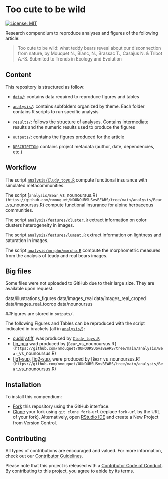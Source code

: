 # Too cute to be wild

[![License: MIT](https://img.shields.io/badge/License-MIT-yellow.svg)](https://opensource.org/licenses/MIT)

Research compendium to reproduce analyses and figures of the following article:

> Too cute to be wild: what teddy bears reveal about our disconnection from nature, by Mouquet N., Blanc, N., Brassac T., Casajus N. & Tribot A.-S. Submited to Trends in Ecology and Evolution


## Content

This repository is structured as follow:

- [`data/`](https://github.com/nmouquet/NOUNOURSUSvsBEARS/tree/main/data):
contains data required to reproduce figures and tables

- [`analysis/`](https://github.com/nmouquet/NOUNOURSUSvsBEARS/tree/main/analysis/):
contains subfolders organized by theme. Each folder contains R scripts to run 
specific analysis

- [`results/`](https://github.com/nmouquet/NOUNOURSUSvsBEARS/tree/main/results):
follows the structure of analyses. Contains intermediate results and the 
numeric results used to produce the figures

- [`outputs/`](https://github.com/nmouquet/NOUNOURSUSvsBEARS/tree/main/ouputs):
contains the figures produced for the article

- [`DESCRIPTION`](https://github.com/nmouquet/NOUNOURSUSvsBEARS/tree/main/DESCRIPTION):
contains project metadata (author, date, dependencies, etc.)

## Workflow
    
The script [`analysis/Cludy_toys.R`](https://github.com/nmouquet/NOUNOURSUSvsBEARS/tree/main/analysis/Cludy_toys.R) compute functional insurance with simulated metacommunities.

The script [`analysis/Bear`_vs_nounoursus.R`](https://github.com/nmouquet/NOUNOURSUSvsBEARS/tree/main/analysis/Bear`_vs_nounoursus.R) compute functional insurance for alpine herbaceous communities.

The script [`analysis/features/cluster.R`](https://github.com/nmouquet/NOUNOURSUSvsBEARS/tree/main/analysis/features/cluster.R) extract information on color clusters heterogeneity in images.

The script [`analysis/features/lumsat.R`](https://github.com/nmouquet/NOUNOURSUSvsBEARS/tree/main/analysis/features/lumsatl.R) extract information on lightness and saturation in images.

The script [`analysis/morpho/morpho.R`](https://github.com/nmouquet/NOUNOURSUSvsBEARS/tree/main/analysis/morpho/morpho.R) compute the morphometric measures from the analysis of teady and real bears images.


## Big files 

  Some files were not uploaded to GitHub due to their large size. They are available upon request:

  data/illustrations_figures
  data/images_real
  data/images_real_croped
  data/images_real_tocrop
  data/nounoursus


##Figures are stored in `outputs/`.

The following Figures and Tables can be reproduced with the script indicated in brackets (all in [`analysis/`](https://github.com/nmouquet/NOUNOURSUSvsBEARS/tree/main/analysis/)):

- [cuddly.tiff](https://github.com/nmouquet/NOUNOURSUSvsBEARS/tree/main/outputs), was produced by [`Cludy_toys.R`](https://github.com/nmouquet/NOUNOURSUSvsBEARS/tree/main/analysis/Cludy_toys.R)
- [fig_pca](https://github.com/nmouquet/NOUNOURSUSvsBEARS/tree/main/outputs) wad produced by [`Bear`_vs_nounoursus.R`](https://github.com/nmouquet/OUNOURSUSvsBEARS/tree/main/analysis/Bear`_vs_nounoursus.R)
- [fig1-sup](https://github.com/nmouquet/NOUNOURSUSvsBEARS/tree/main/outputs), [fig2-sup](https://github.com/nmouquet/SAFE/tree/main/outputs), were produced by [`Bear`_vs_nounoursus.R`](https://github.com/nmouquet/OUNOURSUSvsBEARS/tree/main/analysis/Bear`_vs_nounoursus.R)


## Installation

To install this compendium:

- [Fork](https://docs.github.com/en/get-started/quickstart/contributing-to-projects) 
this repository using the GitHub interface.
- [Clone](https://docs.github.com/en/repositories/creating-and-managing-repositories/cloning-a-repository) 
your fork using `git clone fork-url` (replace `fork-url` by the URL of your fork). 
Alternatively, open [RStudio IDE](https://posit.co/products/open-source/rstudio/) 
and create a New Project from Version Control.


## Contributing

All types of contributions are encouraged and valued. For more information, 
check out our [Contributor Guidelines](https://github.com/nmouquet/NOUNOURSUSvsBEARS/blob/main/CONTRIBUTING.md).

Please note that this project is released with a 
[Contributor Code of Conduct](https://contributor-covenant.org/version/2/1/CODE_OF_CONDUCT.html). 
By contributing to this project, you agree to abide by its terms.
